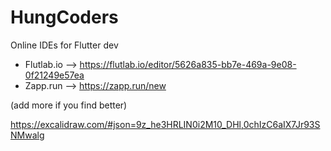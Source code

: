# HungCoders
Online IDEs for Flutter dev 
- Flutlab.io  --> https://flutlab.io/editor/5626a835-bb7e-469a-9e08-0f21249e57ea
- Zapp.run   --> https://zapp.run/new

(add more if you find better)

https://excalidraw.com/#json=9z_he3HRLIN0i2M10_DHl,0chIzC6aIX7Jr93SNMwalg
